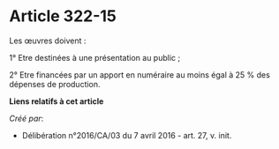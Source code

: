 # Article 322-15

Les œuvres doivent :

1° Etre destinées à une présentation au public ;

2° Etre financées par un apport en numéraire au moins égal à 25 % des dépenses de production.

**Liens relatifs à cet article**

_Créé par_:

  - Délibération n°2016/CA/03 du 7 avril 2016 - art. 27, v. init.
